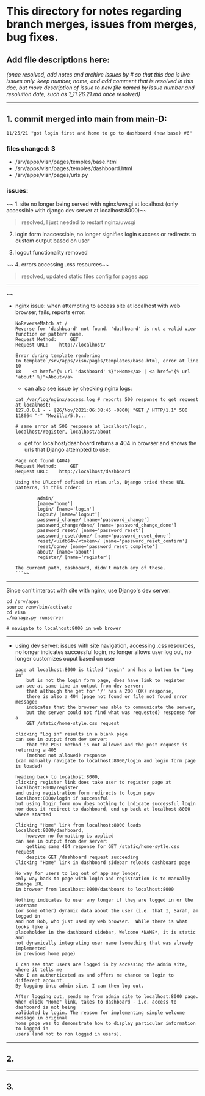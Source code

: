 # This directory for notes regarding branch merges, issues from merges, bug fixes. 

## Add file descriptions here: 

*(once resolved, add notes and archive issues by # so that this doc is live issues only.
 keep number, name, and add comment that is resolved in this doc, 
 but move description of issue to new file named by issue number and resolution date, 
 such as 1_11.26.21.md once resolved)* 

---

## 1. commit merged into main from main-D: 
    11/25/21 "got login first and home to go to dashboard (new base) #6"

### files changed: 3
- /srv/apps/visn/pages/temples/base.html
- /srv/apps/visn/pages/temples/dashboard.html
- /srv/apps/visn/pages/urls.py

### issues: 
~~ 1. site no longer being served with nginx/uwsgi at localhost (only accessible with django dev server at localhost:8000)~~
> resolved, I just needed to restart nginx/uwsgi

2. login form inaccessible, no longer signifies login success or redirects to custom output based on user 

3. logout functionality removed

~~ 4. errors accessing .css resources~~
> resolved, updated static files config for pages app
---
~~
- nginx issue: when attempting to access site at localhost with web browser, fails, reports error: 
 	```
	NoReverseMatch at /
	Reverse for 'dashboard' not found. 'dashboard' is not a valid view function or pattern name.
	Request Method: 	GET
	Request URL: 	http://localhost/

	Error during template rendering
	In template /srv/apps/visn/pages/templates/base.html, error at line 18
	18 	  <a href="{% url 'dashboard' %}">Home</a> | <a href="{% url 'about' %}">About</a>
	```
	- can also see issue by checking nginx logs:
	```	
	cat /var/log/nginx/access.log # reports 500 response to get request at localhost: 
	127.0.0.1 - - [26/Nov/2021:06:38:45 -0800] "GET / HTTP/1.1" 500 118664 "-" "Mozilla/5.0...

	# same error at 500 response at localhost/login, localhost/register, localhost/about
	```
	- get for localhost/dashboard returns a 404 in browser and shows the urls that Django attempted to use: 
	```
	Page not found (404)
	Request Method: 	GET
	Request URL: 	http://localhost/dashboard

	Using the URLconf defined in visn.urls, Django tried these URL patterns, in this order:

    		admin/
    		[name='home']
    		login/ [name='login']
    		logout/ [name='logout']
    		password_change/ [name='password_change']
    		password_change/done/ [name='password_change_done']
    		password_reset/ [name='password_reset']
    		password_reset/done/ [name='password_reset_done']
    		reset/<uidb64>/<token>/ [name='password_reset_confirm']
    		reset/done/ [name='password_reset_complete']
    		about/ [name='about']
    		register/ [name='register']

	The current path, dashboard, didn’t match any of these.
	```~~
---
Since can't interact with site with nginx, use Django's dev server: 
```
cd /srv/apps
source venv/bin/activate
cd visn
./manage.py runserver

# navigate to localhost:8000 in web brower
```
---
- using dev server: issues with site navigation, accessing .css resources, no longer indicates successful login, no longer allows user log out, no longer customizes ouput based on user
	```
	page at localhost:8000 is titled "Login" and has a button to "Log in" 
        but is not the login form page, does have link to register
	can see at same time in output from dev server:
        that although the get for '/' has a 200 (OK) response, 
	    there is also a 404 (page not found or file not found error message: 
        indicates that the browser was able to communicate the server, 
        but the server could not find what was requested) response for a
        GET /static/home-style.css request
	```
	```
	clicking "Log in" results in a blank page
	can see in output from dev server:
        that the POST method is not allowed and the post request is returning a 405 
        (method not allowed) response
	(can manually navigate to localhost:8000/login and login form page is loaded)
	```
	```
	heading back to localhost:8000, 
    clicking register link does take user to register page at localhost:8000/register
	and using registration form redirects to login page localhost:8000/login if successful
	but using login form now does nothing to indicate successful login 
    nor does it redirect to dashboard, end up back at localhost:8000 where started
	```
	```
	Clicking "Home" link from localhost:8000 loads localhost:8000/dashboard, 
        however no formatting is applied  
	can see in output from dev server: 
        getting same 404 response for GET /static/home-sytle.css request 
        despite GET /dashboard request succeeding
	Clicking "Home" link in dashboard sidebar reloads dashboard page
	```
	```
	No way for users to log out of app any longer, 
    only way back to page with login and registration is to manually change URL 
    in browser from localhost:8000/dashboard to localhost:8000

	Nothing indicates to user any longer if they are logged in or the username 
    (or some other) dynamic data about the user (i.e. that I, Sarah, am logged in 
    and not Bob, who just used my web browser. 	While there is what looks like a 
    placeholder in the dashboard sidebar, Welcome *NAME*, it is static and 
    not dynamically integrating user name (something that was already implemented 
    in previous home page)
	```
	```
	I can see that users are logged in by accessing the admin site, where it tells me 
    who I am authenticated as and offers me chance to login to different account. 
    By logging into admin site, I can then log out. 

	After logging out, sends me from admin site to localhost:8000 page. 
    When click "Home" link, takes to dashboard - i.e. access to dashboard is not being 
    validated by login. The reason for implementing simple welcome message in original 
    home page was to demonstrate how to display particular information to logged in 
    users (and not to non logged in users). 
	```
---
## 2.

---
## 3. 
